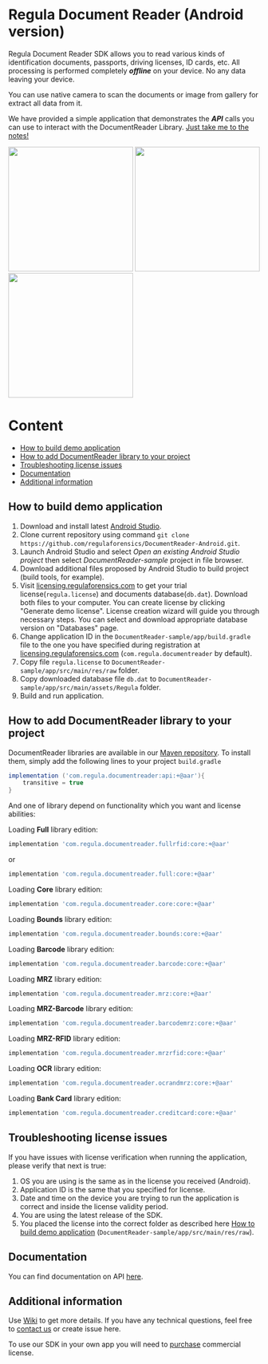 # Regula Document Reader (Android version)

Regula Document Reader SDK allows you to read various kinds of identification documents, passports, driving licenses, ID cards, etc. All processing is performed completely ***offline*** on your device. No any data leaving your device.

You can use native camera to scan the documents or image from gallery for extract all data from it.

We have provided a simple application that demonstrates the ***API*** calls you can use to interact with the DocumentReader Library. [Just take me to the notes!](https://github.com/regulaforensics/DocumentReader-Android/wiki)

<img src="https://img.regulaforensics.com/Screenshots/SDK-5.0/LG_Nexus_5X_1.png" width="250"> <img src="https://img.regulaforensics.com/Screenshots/SDK-5.0/LG_Nexus_5X_2.png" width="250"> <img src="https://img.regulaforensics.com/Screenshots/SDK-5.0/LG_Nexus_5X_3.png" width="250">

# Content

* [How to build demo application](#how-to-build-demo-application)
* [How to add DocumentReader library to your project](#how-to-add-documentreader-library-to-your-project)
* [Troubleshooting license issues](#troubleshooting-license-issues)
* [Documentation](#documentation)
* [Additional information](#additional-information)

## How to build demo application
1. Download and install latest [Android Studio](https://developer.android.com/studio/index.html).
2. Clone current repository using command `git clone https://github.com/regulaforensics/DocumentReader-Android.git`.
3. Launch Android Studio and select _Open an existing Android Studio project_ then select _DocumentReader-sample_ project in file browser.
4. Download additional files proposed by Android Studio to build project (build tools, for example).
5. Visit [licensing.regulaforensics.com](https://licensing.regulaforensics.com) to get your trial license(`regula.license`) and documents database(`db.dat`). Download both files to your computer. You can create license by clicking "Generate demo license". License creation wizard will guide you through necessary steps. You can select and download appropriate database version on "Databases" page.
6. Change application ID in the `DocumentReader-sample/app/build.gradle`  file to the one you have specified during registration at [licensing.regulaforensics.com](https://licensing.regulaforensics.com) (`com.regula.documentreader` by default).
7. Copy file `regula.license` to `DocumentReader-sample/app/src/main/res/raw` folder.
8. Copy downloaded database file  `db.dat` to `DocumentReader-sample/app/src/main/assets/Regula` folder.
9. Build and run application.

## How to add DocumentReader library to your project

DocumentReader libraries are available in our [Maven repository](http://maven.regulaforensics.com/RegulaDocumentReader/com/regula/documentreader/). To install them, simply add the following lines to your project `build.gradle`

```gradle
implementation ('com.regula.documentreader:api:+@aar'){
	transitive = true
}
```

And one of library depend on functionality which you want and license abilities:

Loading **Full** library edition:
```gradle
implementation 'com.regula.documentreader.fullrfid:core:+@aar'
```

or

```gradle
implementation 'com.regula.documentreader.full:core:+@aar'
```

Loading **Core** library edition:
```gradle
implementation 'com.regula.documentreader.core:core:+@aar'
```

Loading **Bounds** library edition:
```gradle
implementation 'com.regula.documentreader.bounds:core:+@aar'
```

Loading **Barcode** library edition:
```gradle
implementation 'com.regula.documentreader.barcode:core:+@aar'
```

Loading **MRZ** library edition:
```gradle
implementation 'com.regula.documentreader.mrz:core:+@aar'
```

Loading **MRZ-Barcode** library edition:
```gradle
implementation 'com.regula.documentreader.barcodemrz:core:+@aar'
```

Loading **MRZ-RFID** library edition:
```gradle
implementation 'com.regula.documentreader.mrzrfid:core:+@aar'
```

Loading **OCR** library edition:
```gradle
implementation 'com.regula.documentreader.ocrandmrz:core:+@aar'
```

Loading **Bank Card** library edition:
```gradle
implementation 'com.regula.documentreader.creditcard:core:+@aar'
```

## Troubleshooting license issues
If you have issues with license verification when running the application, please verify that next is true:
1. OS you are using is the same as in the license you received (Android).
1. Application ID is the same that you specified for license.
1. Date and time on the device you are trying to run the application is correct and inside the license validity period.
1. You are using the latest release of the SDK.
1. You placed the license into the correct folder as described here [How to build demo application](#how-to-build-demo-application) (`DocumentReader-sample/app/src/main/res/raw`).

## Documentation
You can find documentation on API [here](https://regulaforensics.github.io/DocumentReader-Android/).

## Additional information
Use [Wiki](https://github.com/regulaforensics/DocumentReader-Android/wiki) to get more details. If you have any technical questions, feel free to [contact us](mailto:support@regulaforensics.com) or create issue here.

To use our SDK in your own app you will need to [purchase](https://pipedrivewebforms.com/form/5f1d771cbe4f844a1f78f8a06fbf94361841159) commercial license.

